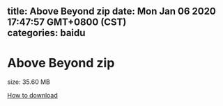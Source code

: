 
title: Above Beyond zip
date: Mon Jan 06 2020 17:47:57 GMT+0800 (CST)    
categories: baidu
---

# Above Beyond zip
size: 35.60 MB
 
 

[How to download](https://bpcam.bemobtrk.com/go/2ceec3aa-1ca2-46d6-b9ff-aaa5c184517c?jno=1592)